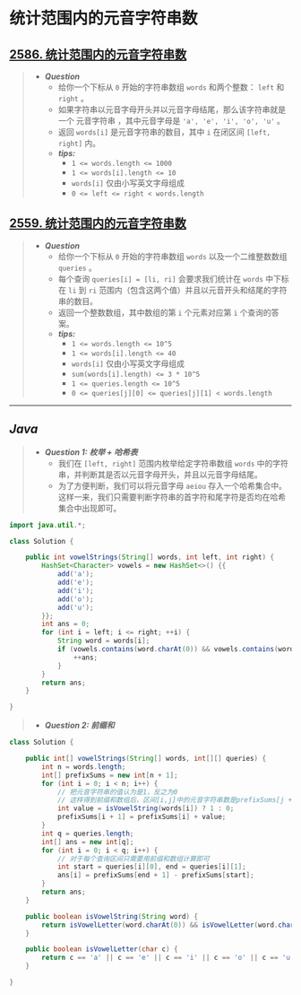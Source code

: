 # 统计范围内的元音字符串数

## [2586. 统计范围内的元音字符串数](https://leetcode.cn/problems/count-the-number-of-vowel-strings-in-range/)

> - ***Question***
>   - 给你一个下标从 `0` 开始的字符串数组 `words` 和两个整数： `left` 和 `right` 。
>   - 如果字符串以元音字母开头并以元音字母结尾，那么该字符串就是一个 元音字符串 ，其中元音字母是 `'a', 'e', 'i', 'o', 'u'` 。
>   - 返回 `words[i]` 是元音字符串的数目，其中 `i` 在闭区间 `[left, right]` 内。
>   - ***tips:***
>     - `1 <= words.length <= 1000`
>     - `1 <= words[i].length <= 10`
>     - `words[i]` 仅由小写英文字母组成
>     - `0 <= left <= right < words.length`

## [2559. 统计范围内的元音字符串数](https://leetcode.cn/problems/count-vowel-strings-in-ranges/)

> - ***Question***
>   - 给你一个下标从 `0` 开始的字符串数组 `words` 以及一个二维整数数组 `queries` 。
>   - 每个查询 `queries[i] = [li, ri]` 会要求我们统计在 `words` 中下标在 `li` 到 `ri` 范围内（包含这两个值）并且以元音开头和结尾的字符串的数目。
>   - 返回一个整数数组，其中数组的第 `i` 个元素对应第 `i` 个查询的答案。
>   - ***tips:***
>     - `1 <= words.length <= 10^5`
>     - `1 <= words[i].length <= 40`
>     - `words[i]` 仅由小写英文字母组成
>     - `sum(words[i].length) <= 3 * 10^5`
>     - `1 <= queries.length <= 10^5`
>     - `0 <= queries[j][0] <= queries[j][1] < words.length`

---

## *Java*

> - ***Question 1: 枚举 + 哈希表***
>   - 我们在 `[left, right]` 范围内枚举给定字符串数组 `words` 中的字符串，并判断其是否以元音字母开头，并且以元音字母结尾。
>   - 为了方便判断，我们可以将元音字母 `aeiou` 存入一个哈希集合中。这样一来，我们只需要判断字符串的首字符和尾字符是否均在哈希集合中出现即可。

```java
import java.util.*;

class Solution {

    public int vowelStrings(String[] words, int left, int right) {
        HashSet<Character> vowels = new HashSet<>() {{
            add('a');
            add('e');
            add('i');
            add('o');
            add('u');
        }};
        int ans = 0;
        for (int i = left; i <= right; ++i) {
            String word = words[i];
            if (vowels.contains(word.charAt(0)) && vowels.contains(word.charAt(word.length() - 1))) {
                ++ans;
            }
        }
        return ans;
    }

}
```

> - ***Question 2: 前缀和***

```java
class Solution {

    public int[] vowelStrings(String[] words, int[][] queries) {
        int n = words.length;
        int[] prefixSums = new int[n + 1];
        for (int i = 0; i < n; i++) {
            // 把元音字符串的值认为是1，反之为0
            // 这样得到前缀和数组后，区间[i,j]中的元音字符串数是prefixSums[j + 1] - prefixSums[i]
            int value = isVowelString(words[i]) ? 1 : 0;
            prefixSums[i + 1] = prefixSums[i] + value;
        }
        int q = queries.length;
        int[] ans = new int[q];
        for (int i = 0; i < q; i++) {
            // 对于每个查询区间只需要用前缀和数组计算即可
            int start = queries[i][0], end = queries[i][1];
            ans[i] = prefixSums[end + 1] - prefixSums[start];
        }
        return ans;
    }

    public boolean isVowelString(String word) {
        return isVowelLetter(word.charAt(0)) && isVowelLetter(word.charAt(word.length() - 1));
    }

    public boolean isVowelLetter(char c) {
        return c == 'a' || c == 'e' || c == 'i' || c == 'o' || c == 'u';
    }

}
```
